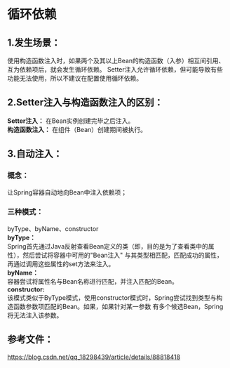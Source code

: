 # 循环依赖
## 1.发生场景：
使用构造函数注入时，如果两个及其以上Bean的构造函数（入参）相互间引用、互为依赖项后，就会发生循环依赖。
Setter注入允许循环依赖，但可能导致有些功能无法使用，所以不建议在配置使用循环依赖。
## 2.Setter注入与构造函数注入的区别：
**Setter注入：** 在Bean实例创建完毕之后注入。  
**构造函数注入：** 在组件（Bean）创建期间被执行。   
## 3.自动注入：
### 概念：
让Spring容器自动地向Bean中注入依赖项；  
### 三种模式： 
byType、byName、constructor  
**byType：**     
Spring首先通过Java反射查看Bean定义的类（即，目的是为了查看类中的属性），然后尝试将容器中可用的"Bean注入"
与其类型相匹配，匹配成功的属性，再通过调用这些属性的set方法来注入。   
**byName：**   
容器尝试将属性名与Bean名称进行匹配，并注入匹配的Bean。   
**constructor:**   
该模式类似于ByType模式，使用constructor模式时，Spring尝试找到类型与构造函数参数项匹配的Bean。如果，如果针对某一参数
有多个候选Bean，Spring将无法注入该参数。

## 参考文件：
https://blog.csdn.net/qq_18298439/article/details/88818418